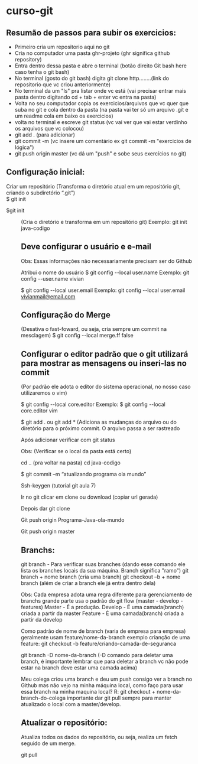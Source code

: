 # curso-git

Resumão de passos para subir os exercicios: <br>
--------------------------------------------------------------------------------------------------------------------------
- Primeiro cria um repositorio aqui no git
- Cria no computador uma pasta ghr-projeto (ghr significa github repository)
- Entra dentro dessa pasta e abre o terminal (botão direito Git bash here caso tenha o git bash)
- No terminal (gosto do git bash) digita git clone http........(link do repositorio que vc criou anteriormente)
- No terminal da um "ls" pra listar onde vc está (vai precisar entrar mais pasta dentro digitando cd + tab + enter vc entra na pasta)
- Volta no seu computador copia os exercicios/arquivos que vc quer que suba no git e cola dentro da pasta (na pasta vai ter só um arquivo .git e um readme cola em baixo os exercicios)
- volta no terminal e escreve git status (vc vai ver que vai estar verdinho os arquivos que vc colocou)
- git add . (para adicionar)
- git commit -m (vc insere um comentário ex git commit -m "exercicios de lógica")
- git push origin master (vc dá um "push" e sobe seus exercícios no git)

Configuração inicial: <br>
--------------------------------------------------------------------------------------------------------------------------
Criar um repositório  (Transforma o diretório atual em um repositório git, criando o subdiretório “.git”) <br>
$ git init <br>


$git init <dir> (Cria o diretório e transforma em um repositório git) 
Exemplo: git init java-codigo

Deve configurar o usuário e e-mail
--------------------------------------------------------------------------------------------------------------------------
Obs: Essas informações não necessariamente precisam ser do Github 

Atribui o nome do usuário
$ git config --local user.name <nome>
Exemplo: git config --user.name vivian

$ git config --local user.email <email>
Exemplo: git config --local user.email vivianmail@email.com

Configuração do Merge 
--------------------------------------------------------------------------------------------------------------------------
(Desativa o fast-foward, ou seja, cria sempre um commit na mesclagem)
$ git config --local merge.ff false 

Configurar o editor padrão que o git utilizará para mostrar as mensagens ou inseri-las no commit 
--------------------------------------------------------------------------------------------------------------------------
(Por padrão ele adota o editor do sistema operacional, no nosso caso utilizaremos o vim) 

$ git config --local core.editor <editor>
Exemplo: $ git config --local core.editor vim

$ git add . ou git add * (Adiciona as mudanças do arquivo ou do diretório para o próximo commit. O arquivo passa a ser rastreado 

Após adicionar verificar com git status

Obs: (Verificar se o local da pasta está certo)

cd .. (pra voltar na pasta) 
cd java-codigo

$ git commit –m “atualizando programa ola mundo” 

Ssh-keygen (tutorial git aula 7) 

Ir no git clicar em clone ou download (copiar url gerada)

Depois dar git clone 

Git push origin Programa-Java-ola-mundo 

Git push origin master

Branchs:
------------------------------------------------------------------------------------------------------------------------------------
git branch - Para verificar suas branches (dando esse comando ele lista os branches locais da sua máquina. Branch significa "ramo")
git branch + nome branch (cria uma branch)
git checkout –b + nome branch (além de criar a branch ele já entra dentro dela)

Obs: Cada empresa adota uma regra diferente para gerenciamento de branchs grande parte usa o padrão do git flow (master - develop - features)
Master - É a produção.
Develop - É uma camada(branch) criada a partir da master
Feature - É uma camada(branch) criada a partir da develop 

Como padrão de nome de branch (varia de empresa para empresa) geralmente usam feature/nome-da-branch 
exemplo crianção de uma feature: git checkout -b feature/criando-camada-de-seguranca

git branch -D nome-da-branch (-D comando para deletar uma branch, é importante lembrar que para deletar a branch vc não pode estar na branch deve estar uma camada acima)

Meu colega criou uma branch e deu um push consigo ver a branch no Github mas não vejo na minha máquina local, como faço para usar essa branch na minha maquina local?
R: git checkout + nome-da-branch-do-colega importante dar git pull sempre para manter atualizado o local com a master/develop.

Atualizar o repositório:
------------------------------------------------------------------------------------------------------------------------------------
Atualiza todos os dados do repositório, ou seja, realiza um fetch seguido de um merge.

git pull 



